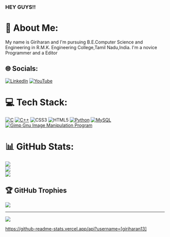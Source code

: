 ### HEY GUYS!!

# 💫 About Me:
My name is Giriharan and I'm pursuing B.E.Computer Science and Engineering in R.M.K. Engineering College,Tamil Nadu,India.
I'm a novice Programmer and a Editor


## 🌐 Socials:
[![LinkedIn](https://img.shields.io/badge/LinkedIn-%230077B5.svg?logo=linkedin&logoColor=white)](https://linkedin.com/in/giriharan-r-645533255) [![YouTube](https://img.shields.io/badge/YouTube-%23FF0000.svg?logo=YouTube&logoColor=white)](https://youtube.com/@chiefgiri) 

# 💻 Tech Stack:
[![C](https://img.shields.io/badge/c-%2300599C.svg?style=flat-square&logo=c&logoColor=white)](https://cplusplus.com) [![C++](https://img.shields.io/badge/c++-%2300599C.svg?style=flat-square&logo=c%2B%2B&logoColor=white)](https://cplusplus.com) ![CSS3](https://img.shields.io/badge/css3-%231572B6.svg?style=flat-square&logo=css3&logoColor=white) ![HTML5](https://img.shields.io/badge/html5-%23E34F26.svg?style=flat-square&logo=html5&logoColor=white) [![Python](https://img.shields.io/badge/python-3670A0?style=flat-square&logo=python&logoColor=ffdd54)](https://www.python.org) [![MySQL](https://img.shields.io/badge/mysql-%2300f.svg?style=flat-square&logo=mysql&logoColor=white)](https://www.mysql.com) [![Gimp Gnu Image Manipulation Program](https://img.shields.io/badge/Gimp-657D8B?style=flat-square&logo=gimp&logoColor=FFFFFF)](https://www.gimp.org)
# 📊 GitHub Stats:
![](https://github-readme-stats.vercel.app/api?username=[giriharan13]&theme=tokyonight&hide_border=true&include_all_commits=true&count_private=true)<br/>
![](https://github-readme-streak-stats.herokuapp.com/?user=[giriharan13]&theme=tokyonight&hide_border=true)<br/>
![](https://github-readme-stats.vercel.app/api/top-langs/?username=giriharan13&theme=tokyonight&hide_border=true&include_all_commits=true&count_private=true&layout=compact)

## 🏆 GitHub Trophies
![](https://github-profile-trophy.vercel.app/?username=giriharan13&theme=discord&no-frame=false&no-bg=true&margin-w=4)

---
[![](https://visitcount.itsvg.in/api?id=giriharan13&icon=5&color=1)](https://visitcount.itsvg.in)

https://github-readme-stats.vercel.app/api?username=[giriharan13]



